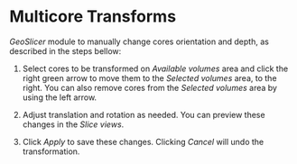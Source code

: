 # Multicore Transforms

_GeoSlicer_ module to manually change cores orientation and depth, as described in the steps bellow:

1. Select cores to be transformed on _Available volumes_ area and click the right green arrow to move them to the _Selected volumes_ area, to the right. You can also remove cores from the _Selected volumes_ area by using the left arrow.

2. Adjust translation and rotation as needed. You can preview these changes in the _Slice views_.
   
3. Click _Apply_ to save these changes. Clicking _Cancel_ will undo the transformation.